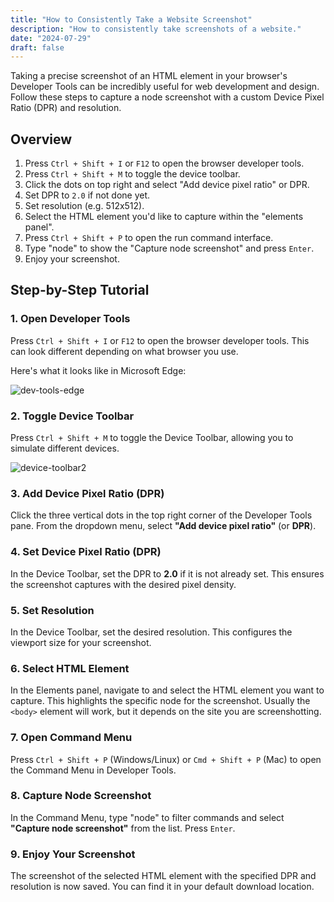 ```yaml
---
title: "How to Consistently Take a Website Screenshot"
description: "How to consistently take screenshots of a website."
date: "2024-07-29"
draft: false
---
```


Taking a precise screenshot of an HTML element in your browser's Developer Tools can be incredibly useful for web development and design. Follow these steps to capture a node screenshot with a custom Device Pixel Ratio (DPR) and resolution.

## Overview

1. Press `Ctrl + Shift + I` or `F12` to open the browser developer tools.
2. Press `Ctrl + Shift + M` to toggle the device toolbar.
3. Click the dots on top right and select "Add device pixel ratio" or DPR.
4. Set DPR to `2.0` if not done yet.
5. Set resolution (e.g. 512x512).
6. Select the HTML element you'd like to capture within the "elements panel".
7. Press `Ctrl + Shift + P` to open the run command interface.
8. Type "node" to show the "Capture node screenshot" and press `Enter`.
9. Enjoy your screenshot.

## Step-by-Step Tutorial

### 1. Open Developer Tools

Press `Ctrl + Shift + I` or `F12` to open the browser developer tools. This can look different depending on what browser you use.

Here's what it looks like in Microsoft Edge:

![dev-tools-edge](https://bear-images.sfo2.cdn.digitaloceanspaces.com/database-1719509556.png)

### 2. Toggle Device Toolbar

Press `Ctrl + Shift + M` to toggle the Device Toolbar, allowing you to simulate different devices.

<!--![device-toolbar](https://bear-images.sfo2.cdn.digitaloceanspaces.com/database-1719509661.png)-->
![device-toolbar2](https://bear-images.sfo2.cdn.digitaloceanspaces.com/database-1719509820.png)

### 3. Add Device Pixel Ratio (DPR)

Click the three vertical dots in the top right corner of the Developer Tools pane. From the dropdown menu, select **"Add device pixel ratio"** (or **DPR**).

### 4. Set Device Pixel Ratio (DPR)

In the Device Toolbar, set the DPR to **2.0** if it is not already set. This ensures the screenshot captures with the desired pixel density.

### 5. Set Resolution

In the Device Toolbar, set the desired resolution. This configures the viewport size for your screenshot.

### 6. Select HTML Element

In the Elements panel, navigate to and select the HTML element you want to capture. This highlights the specific node for the screenshot. Usually the `<body>` element will work, but it depends on the site you are screenshotting.

### 7. Open Command Menu

Press `Ctrl + Shift + P` (Windows/Linux) or `Cmd + Shift + P` (Mac) to open the Command Menu in Developer Tools.

### 8. Capture Node Screenshot

In the Command Menu, type "node" to filter commands and select **"Capture node screenshot"** from the list. Press `Enter`.

### 9. Enjoy Your Screenshot

The screenshot of the selected HTML element with the specified DPR and resolution is now saved. You can find it in your default download location.
